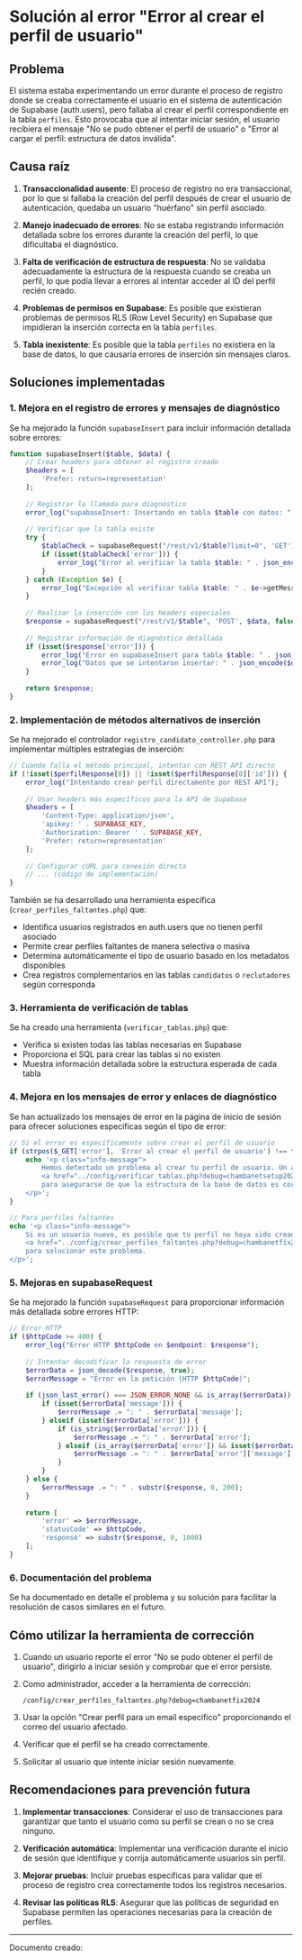 # Solución al error "Error al crear el perfil de usuario"

## Problema

El sistema estaba experimentando un error durante el proceso de registro donde se creaba correctamente el usuario en el sistema de autenticación de Supabase (auth.users), pero fallaba al crear el perfil correspondiente en la tabla `perfiles`. Esto provocaba que al intentar iniciar sesión, el usuario recibiera el mensaje "No se pudo obtener el perfil de usuario" o "Error al cargar el perfil: estructura de datos inválida".

## Causa raíz

1. **Transaccionalidad ausente**: El proceso de registro no era transaccional, por lo que si fallaba la creación del perfil después de crear el usuario de autenticación, quedaba un usuario "huérfano" sin perfil asociado.

2. **Manejo inadecuado de errores**: No se estaba registrando información detallada sobre los errores durante la creación del perfil, lo que dificultaba el diagnóstico.

3. **Falta de verificación de estructura de respuesta**: No se validaba adecuadamente la estructura de la respuesta cuando se creaba un perfil, lo que podía llevar a errores al intentar acceder al ID del perfil recién creado.

4. **Problemas de permisos en Supabase**: Es posible que existieran problemas de permisos RLS (Row Level Security) en Supabase que impidieran la inserción correcta en la tabla `perfiles`.

5. **Tabla inexistente**: Es posible que la tabla `perfiles` no existiera en la base de datos, lo que causaría errores de inserción sin mensajes claros.

## Soluciones implementadas

### 1. Mejora en el registro de errores y mensajes de diagnóstico

Se ha mejorado la función `supabaseInsert` para incluir información detallada sobre errores:

```php
function supabaseInsert($table, $data) {
    // Crear headers para obtener el registro creado
    $headers = [
        'Prefer: return=representation'
    ];
    
    // Registrar la llamada para diagnóstico
    error_log("supabaseInsert: Insertando en tabla $table con datos: " . json_encode($data));
    
    // Verificar que la tabla existe
    try {
        $tablaCheck = supabaseRequest("/rest/v1/$table?limit=0", 'GET');
        if (isset($tablaCheck['error'])) {
            error_log("Error al verificar la tabla $table: " . json_encode($tablaCheck['error']));
        }
    } catch (Exception $e) {
        error_log("Excepción al verificar tabla $table: " . $e->getMessage());
    }
    
    // Realizar la inserción con los headers especiales
    $response = supabaseRequest("/rest/v1/$table", 'POST', $data, false, $headers);
    
    // Registrar información de diagnóstico detallada
    if (isset($response['error'])) {
        error_log("Error en supabaseInsert para tabla $table: " . json_encode($response['error']));
        error_log("Datos que se intentaron insertar: " . json_encode($data));
    }
    
    return $response;
}
```

### 2. Implementación de métodos alternativos de inserción

Se ha mejorado el controlador `registro_candidato_controller.php` para implementar múltiples estrategias de inserción:

```php
// Cuando falla el método principal, intentar con REST API directo
if (!isset($perfilResponse[0]) || !isset($perfilResponse[0]['id'])) {
    error_log("Intentando crear perfil directamente por REST API");
    
    // Usar headers más específicos para la API de Supabase
    $headers = [
        'Content-Type: application/json',
        'apikey: ' . SUPABASE_KEY,
        'Authorization: Bearer ' . SUPABASE_KEY,
        'Prefer: return=representation'
    ];
    
    // Configurar cURL para conexión directa
    // ... (código de implementación)
}
```

También se ha desarrollado una herramienta específica (`crear_perfiles_faltantes.php`) que:

- Identifica usuarios registrados en auth.users que no tienen perfil asociado
- Permite crear perfiles faltantes de manera selectiva o masiva
- Determina automáticamente el tipo de usuario basado en los metadatos disponibles
- Crea registros complementarios en las tablas `candidatos` o `reclutadores` según corresponda

### 3. Herramienta de verificación de tablas

Se ha creado una herramienta (`verificar_tablas.php`) que:

- Verifica si existen todas las tablas necesarias en Supabase
- Proporciona el SQL para crear las tablas si no existen
- Muestra información detallada sobre la estructura esperada de cada tabla

### 4. Mejora en los mensajes de error y enlaces de diagnóstico

Se han actualizado los mensajes de error en la página de inicio de sesión para ofrecer soluciones específicas según el tipo de error:

```php
// Si el error es específicamente sobre crear el perfil de usuario
if (strpos($_GET['error'], 'Error al crear el perfil de usuario') !== false) {
    echo '<p class="info-message">
        Hemos detectado un problema al crear tu perfil de usuario. Un administrador puede 
        <a href="../config/verificar_tablas.php?debug=chambanetsetup2024">verificar las tablas en Supabase</a>
        para asegurarse de que la estructura de la base de datos es correcta.
    </p>';
}

// Para perfiles faltantes
echo '<p class="info-message">
    Si es un usuario nuevo, es posible que tu perfil no haya sido creado correctamente. Un administrador puede 
    <a href="../config/crear_perfiles_faltantes.php?debug=chambanetfix2024">ejecutar la herramienta para crear perfiles faltantes</a>
    para solucionar este problema.
</p>';
```

### 5. Mejoras en supabaseRequest

Se ha mejorado la función `supabaseRequest` para proporcionar información más detallada sobre errores HTTP:

```php
// Error HTTP
if ($httpCode >= 400) {
    error_log("Error HTTP $httpCode en $endpoint: $response");
    
    // Intentar decodificar la respuesta de error
    $errorData = json_decode($response, true);
    $errorMessage = "Error en la petición (HTTP $httpCode)";
    
    if (json_last_error() === JSON_ERROR_NONE && is_array($errorData)) {
        if (isset($errorData['message'])) {
            $errorMessage .= ": " . $errorData['message'];
        } elseif (isset($errorData['error'])) {
            if (is_string($errorData['error'])) {
                $errorMessage .= ": " . $errorData['error'];
            } elseif (is_array($errorData['error']) && isset($errorData['error']['message'])) {
                $errorMessage .= ": " . $errorData['error']['message'];
            }
        }
    } else {
        $errorMessage .= ": " . substr($response, 0, 200);
    }
    
    return [
        'error' => $errorMessage, 
        'statusCode' => $httpCode, 
        'response' => substr($response, 0, 1000)
    ];
}
```

### 6. Documentación del problema

Se ha documentado en detalle el problema y su solución para facilitar la resolución de casos similares en el futuro.

## Cómo utilizar la herramienta de corrección

1. Cuando un usuario reporte el error "No se pudo obtener el perfil de usuario", dirigirlo a iniciar sesión y comprobar que el error persiste.

2. Como administrador, acceder a la herramienta de corrección:
   ```
   /config/crear_perfiles_faltantes.php?debug=chambanetfix2024
   ```

3. Usar la opción "Crear perfil para un email específico" proporcionando el correo del usuario afectado.

4. Verificar que el perfil se ha creado correctamente.

5. Solicitar al usuario que intente iniciar sesión nuevamente.

## Recomendaciones para prevención futura

1. **Implementar transacciones**: Considerar el uso de transacciones para garantizar que tanto el usuario como su perfil se crean o no se crea ninguno.

2. **Verificación automática**: Implementar una verificación durante el inicio de sesión que identifique y corrija automáticamente usuarios sin perfil.

3. **Mejorar pruebas**: Incluir pruebas específicas para validar que el proceso de registro crea correctamente todos los registros necesarios.

4. **Revisar las políticas RLS**: Asegurar que las políticas de seguridad en Supabase permiten las operaciones necesarias para la creación de perfiles.

---
Documento creado: <?php echo date('d/m/Y'); ?>
